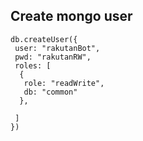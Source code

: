 ## Create mongo user
```
db.createUser({
 user: "rakutanBot",
 pwd: "rakutanRW",
 roles: [
  {
   role: "readWrite",
   db: "common"
  },
  
 ]
})
```
